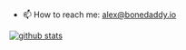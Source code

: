 - 📫 How to reach me: alex@bonedaddy.io

[![github stats](https://github-readme-stats.vercel.app/api?username=bonedaddy&hide=stars&hide_rank=true&show_icons=true&count_private=true&theme=dark&include_all_commits=true)](https://github.com/bonedaddy/bonedaddy)
